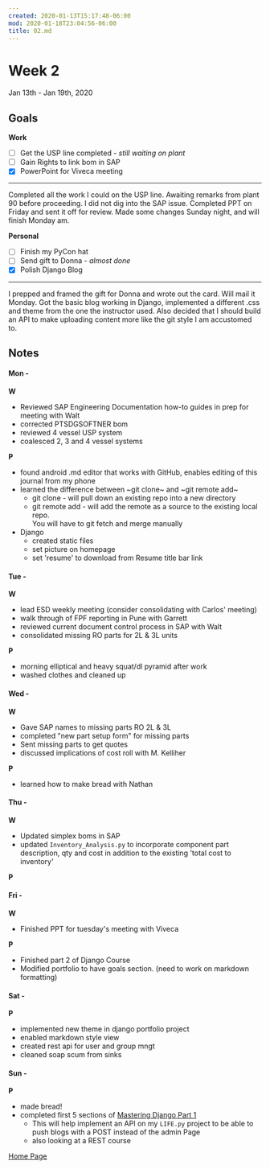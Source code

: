 ```yaml
---
created: 2020-01-13T15:17:48-06:00
mod: 2020-01-18T23:04:56-06:00
title: 02.md
---
```


# Week 2
Jan 13th - Jan 19th, 2020

## Goals

**Work**

- [ ] Get the USP line completed - _still waiting on plant_
- [ ] Gain Rights to link bom in SAP
- [x] PowerPoint for Viveca meeting

----

Completed all the work I could on the USP line.  Awaiting remarks from plant 90 before proceeding.  I did not dig into the SAP issue. Completed PPT on Friday and sent it off for review.  Made some changes Sunday night, and will finish Monday am.

**Personal**

- [ ] Finish my PyCon hat
- [ ] Send gift to Donna - _almost done_
- [x] Polish Django Blog

----

I prepped and framed the gift for Donna and wrote out the card.  Will mail it Monday.  Got the basic blog working in Django, implemented a different .css and theme from the one the instructor used.  Also decided that I should build an API to make uploading content more like the git style I am accustomed to.

## Notes

#### Mon -  ####

**W**

- Reviewed SAP Engineering Documentation how-to guides in prep for meeting with Walt
- corrected PTSDGSOFTNER bom
- reviewed 4 vessel USP system
- coalesced 2, 3 and 4 vessel systems

**P**

- found android .md editor that works with GitHub, enables editing of this journal from my phone
- learned the difference between ~git clone~ and ~git remote add~
	- git clone - will pull down an existing repo into a new directory
	- git remote add - will add the remote as a source to the existing local repo.  
		You will have to git fetch and merge manually
- Django
	- created static files
	- set picture on homepage
	- set 'resume' to download from Resume title bar link


#### Tue -  ####

**W**

- lead ESD weekly meeting (consider consolidating with Carlos' meeting)
- walk through of FPF reporting in Pune with Garrett
- reviewed current document control process in SAP with Walt
- consolidated missing RO parts for 2L & 3L units

**P**

- morning elliptical and heavy squat/dl pyramid after work
- washed clothes and cleaned up

#### Wed -  ####

**W**

- Gave SAP names to missing parts RO 2L & 3L
- completed "new part setup form" for missing parts
- Sent missing parts to get quotes
- discussed implications of cost roll with M. Kelliher  

**P**

- learned how to make bread with Nathan

#### Thu -  ####

**W**

- Updated simplex boms in SAP
- updated `Inventory_Analysis.py` to incorporate component part description, qty and cost in addition to the existing 'total cost to inventory'

**P**

#### Fri -  ####

**W**

* Finished PPT for tuesday's meeting with Viveca

**P**

* Finished part 2 of Django Course
* Modified portfolio to have goals section. (need to work on markdown formatting)


#### Sat -  ####

**P**

- implemented new theme in django portfolio project
- enabled markdown style view
- created rest api for user and group mngt
- cleaned soap scum from sinks

#### Sun -  ####

**P**

- made bread!
- completed first 5 sections of [Mastering Django Part 1](https://www.udemy.com/course/mastering-django-part-1-forms-class-based-views-ajax)
	- This will help implement an API on my `LIFE.py` project to be able to push blogs with a POST instead of the admin Page
	- also looking at a REST course

[Home Page](https://ch3ck3rs.github.io/Goals)

